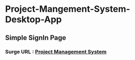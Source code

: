 # Project-Mangement-System-Desktop-App

## Simple SignIn Page

### Surge URL : [Project Management System](http://project-management-system.surge.sh/)
